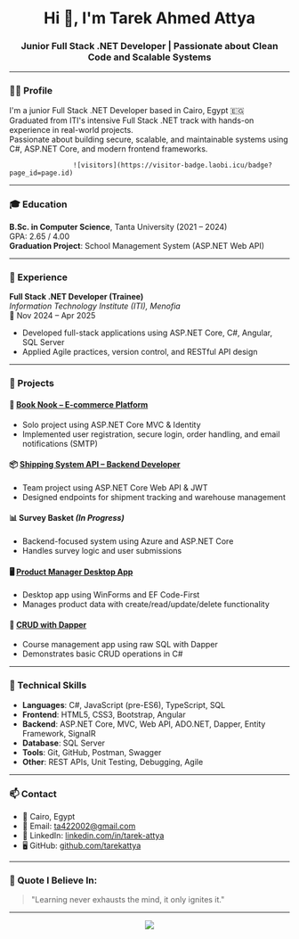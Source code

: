 <h1 align="center">Hi 👋, I'm Tarek Ahmed Attya</h1>
<h3 align="center">Junior Full Stack .NET Developer | Passionate about Clean Code and Scalable Systems</h3>

---

### 👨‍💻 Profile

I'm a junior Full Stack .NET Developer based in Cairo, Egypt 🇪🇬  
Graduated from ITI's intensive Full Stack .NET track with hands-on experience in real-world projects.  
Passionate about building secure, scalable, and maintainable systems using C#, ASP.NET Core, and modern frontend frameworks.

                    ![visitors](https://visitor-badge.laobi.icu/badge?page_id=page.id)


---

### 🎓 Education

**B.Sc. in Computer Science**, Tanta University (2021 – 2024)  
GPA: 2.65 / 4.00  
**Graduation Project**: School Management System (ASP.NET Web API)

---

### 💼 Experience

**Full Stack .NET Developer (Trainee)**  
*Information Technology Institute (ITI), Menofia*  
📅 Nov 2024 – Apr 2025  
- Developed full-stack applications using ASP.NET Core, C#, Angular, SQL Server  
- Applied Agile practices, version control, and RESTful API design

---

### 🚀 Projects

#### 🛒 [Book Nook – E-commerce Platform](https://github.com/tarekattya/BOOKNOOK-MVC)
- Solo project using ASP.NET Core MVC & Identity  
- Implemented user registration, secure login, order handling, and email notifications (SMTP)

#### 📦 [Shipping System API – Backend Developer](https://github.com/HossamAshraf909/Shipping-System-API-)
- Team project using ASP.NET Core Web API & JWT  
- Designed endpoints for shipment tracking and warehouse management

#### 📊 Survey Basket *(In Progress)*
- Backend-focused system using Azure and ASP.NET Core  
- Handles survey logic and user submissions

#### 🖥️ [Product Manager Desktop App](https://github.com/tarekattya/Product-Manger-DeskTopApp)
- Desktop app using WinForms and EF Code-First  
- Manages product data with create/read/update/delete functionality

#### 🧪 [CRUD with Dapper](https://github.com/tarekattya/CrudOperationWithenDapper)
- Course management app using raw SQL with Dapper  
- Demonstrates basic CRUD operations in C#

---

### 🧠 Technical Skills

- **Languages**: C#, JavaScript (pre-ES6), TypeScript, SQL  
- **Frontend**: HTML5, CSS3, Bootstrap, Angular  
- **Backend**: ASP.NET Core, MVC, Web API, ADO.NET, Dapper, Entity Framework, SignalR  
- **Database**: SQL Server  
- **Tools**: Git, GitHub, Postman, Swagger  
- **Other**: REST APIs, Unit Testing, Debugging, Agile
---

### 📫 Contact

- 📍 Cairo, Egypt  
- 📧 Email: [ta422002@gmail.com](mailto:ta422002@gmail.com)  
- 💼 LinkedIn: [linkedin.com/in/tarek-attya](https://www.linkedin.com/in/tarek-attya)  
- 🖥️ GitHub: [github.com/tarekattya](https://github.com/tarekattya)

---

### 🌱 Quote I Believe In:
> "Learning never exhausts the mind, it only ignites it."

---

<p align="center">
  <img src="https://github-readme-stats.vercel.app/api?username=tarekattya&show_icons=true&theme=radical" />
</p>
